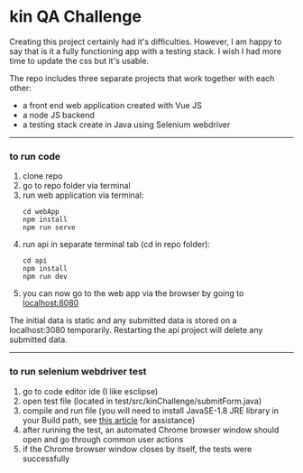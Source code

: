 # kin QA Challenge
Creating this project certainly had it's difficulties. However, I am happy to say that is it a fully functioning app with a testing stack. I wish I had more time to update the css but it's usable.

The repo includes three separate projects that work together with each other:
- a front end web application created with Vue JS
- a node JS backend
- a testing stack create in Java using Selenium webdriver

---

### to run code
1. clone repo
2. go to repo folder via terminal
3. run web application via terminal:
    ```
    cd webApp
    npm install
    npm run serve
    ```
4. run api in separate terminal tab (cd in repo folder):
    ```
    cd api
    npm install
    npm run dev
    ```
5. you can now go to the web app via the browser by going to [localhost:8080](http://localhost:8080/)

The initial data is static and any submitted data is stored on a localhost:3080 temporarily. Restarting the api project will delete any submitted data.
 
---

### to run selenium webdriver test
1. go to code editor ide (I like esclipse)
2. open test file (located in test/src/kinChallenge/submitForm.java)
3. compile and run file (you will need to install JavaSE-1.8 JRE library in your Build path, see [this article](https://stackoverflow.com/questions/26371055/eclipse-installing-a-new-jre-java-se-8-1-8-0) for assistance)
4. after running the test, an automated Chrome browser window should open and go through common user actions
5. if the Chrome browser window closes by itself, the tests were successfully

